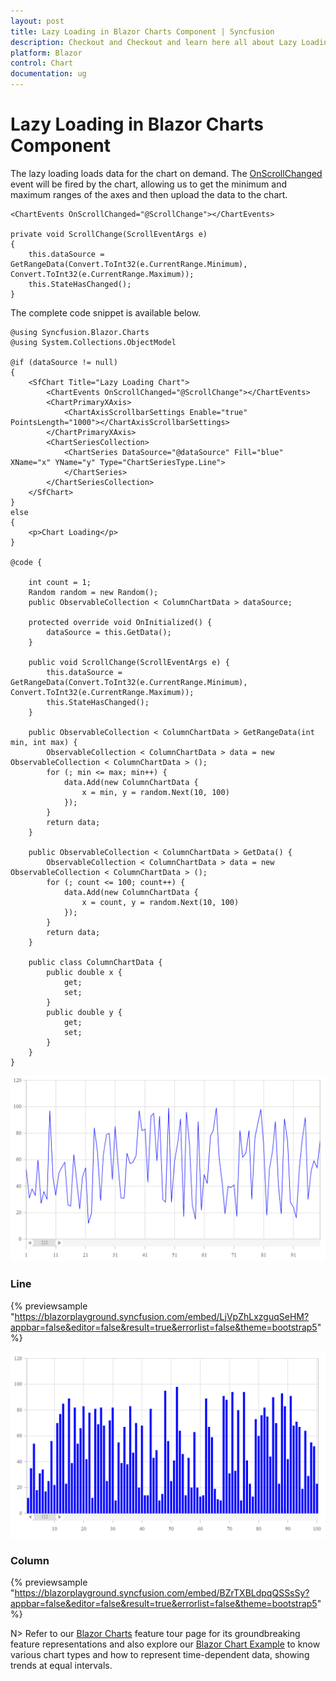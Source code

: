 ```yaml
---
layout: post
title: Lazy Loading in Blazor Charts Component | Syncfusion
description: Checkout and Checkout and learn here all about Lazy Loading in Syncfusion Blazor Charts component and much more.
platform: Blazor
control: Chart
documentation: ug
---
```


# Lazy Loading in Blazor Charts Component

The lazy loading loads data for the chart on demand. The  [OnScrollChanged](https://help.syncfusion.com/cr/blazor/Syncfusion.Blazor.Charts.ChartEvents.html#Syncfusion_Blazor_Charts_ChartEvents_OnScrollChanged) event will be fired by the chart, allowing us to get the minimum and maximum ranges of the axes and then upload the data to the chart.

```cshtml
<ChartEvents OnScrollChanged="@ScrollChange"></ChartEvents>

private void ScrollChange(ScrollEventArgs e)
{
    this.dataSource = GetRangeData(Convert.ToInt32(e.CurrentRange.Minimum), Convert.ToInt32(e.CurrentRange.Maximum));
    this.StateHasChanged();
}

```

The complete code snippet is available below.

```cshtml
@using Syncfusion.Blazor.Charts
@using System.Collections.ObjectModel

@if (dataSource != null)
{
    <SfChart Title="Lazy Loading Chart">
        <ChartEvents OnScrollChanged="@ScrollChange"></ChartEvents>
        <ChartPrimaryXAxis>
            <ChartAxisScrollbarSettings Enable="true" PointsLength="1000"></ChartAxisScrollbarSettings>
        </ChartPrimaryXAxis>
        <ChartSeriesCollection>
            <ChartSeries DataSource="@dataSource" Fill="blue" XName="x" YName="y" Type="ChartSeriesType.Line">
            </ChartSeries>
        </ChartSeriesCollection>
    </SfChart>
}
else
{
    <p>Chart Loading</p>
}

@code {

    int count = 1;
    Random random = new Random();
    public ObservableCollection < ColumnChartData > dataSource;

    protected override void OnInitialized() {
        dataSource = this.GetData();
    }

    public void ScrollChange(ScrollEventArgs e) {
        this.dataSource = GetRangeData(Convert.ToInt32(e.CurrentRange.Minimum), Convert.ToInt32(e.CurrentRange.Maximum));
        this.StateHasChanged();
    }

    public ObservableCollection < ColumnChartData > GetRangeData(int min, int max) {
        ObservableCollection < ColumnChartData > data = new ObservableCollection < ColumnChartData > ();
        for (; min <= max; min++) {
            data.Add(new ColumnChartData {
                x = min, y = random.Next(10, 100)
            });
        }
        return data;
    }

    public ObservableCollection < ColumnChartData > GetData() {
        ObservableCollection < ColumnChartData > data = new ObservableCollection < ColumnChartData > ();
        for (; count <= 100; count++) {
            data.Add(new ColumnChartData {
                x = count, y = random.Next(10, 100)
            });
        }
        return data;
    }

    public class ColumnChartData {
        public double x {
            get;
            set;
        }
        public double y {
            get;
            set;
        }
    }
}
```

![LazyLoad Line](../images/lazyload-line.png)

### Line 

{% previewsample "https://blazorplayground.syncfusion.com/embed/LjVpZhLxzguqSeHM?appbar=false&editor=false&result=true&errorlist=false&theme=bootstrap5" %}

![LazyLoad Column](../images/lazyload-column.png)

### Column 

{% previewsample "https://blazorplayground.syncfusion.com/embed/BZrTXBLdpqQSSsSy?appbar=false&editor=false&result=true&errorlist=false&theme=bootstrap5" %}

N> Refer to our [Blazor Charts](https://www.syncfusion.com/blazor-components/blazor-charts) feature tour page for its groundbreaking feature representations and also explore our [Blazor Chart Example](https://blazor.syncfusion.com/demos/chart/line?theme=bootstrap4) to know various chart types and how to represent time-dependent data, showing trends at equal intervals.
